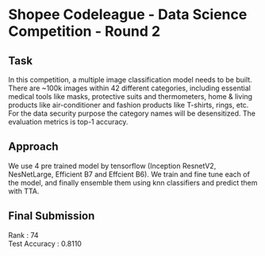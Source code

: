 # Shopee Codeleague - Data Science Competition - Round 2

## Task
In this competition, a multiple image classification model needs to be built. There are ~100k images within 42 different categories, including essential medical tools like masks, protective suits and thermometers, home & living products like air-conditioner and fashion products like T-shirts, rings, etc. For the data security purpose the category names will be desensitized. The evaluation metrics is top-1 accuracy.

## Approach
We use 4 pre trained model by tensorflow (Inception ResnetV2, NesNetLarge, Efficient B7 and Effcient B6). We train and fine tune each of the model, and finally ensemble them using knn classifiers and predict them with TTA.

## Final Submission
Rank : 74
<br /> 
Test Accuracy : 0.8110
